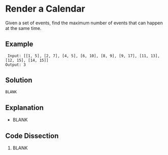 # Render a Calendar
Given a set of events, find the maximum number of events that can happen at the same time.

## Example
```
 Input: [[1, 5], [2, 7], [4, 5], [6, 10], [8, 9], [9, 17], [11, 13], [12, 15], [14, 15]]
Output: 3
```

## Solution
```python
BLANK
```

## Explanation
* BLANK

## Code Dissection
1. BLANK